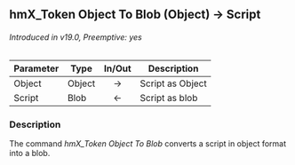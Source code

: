 ## hmX_Token Object To Blob (Object) → Script
###### Introduced in v19.0, Preemptive: yes

|Parameter|Type|In/Out|Description
|---|---|:---:|---
|Object|Object|→|Script as Object
|Script|Blob|←|Script as blob

### Description
The command *hmX_Token Object To Blob* converts a script in object format into a blob.
